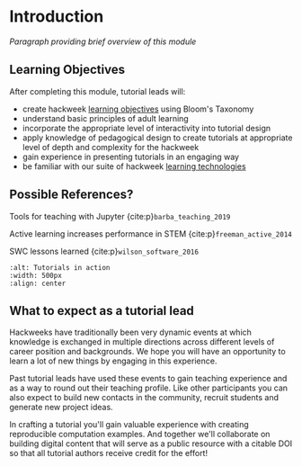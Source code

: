 # Introduction

*Paragraph providing brief overview of this module*

## Learning Objectives

After completing this module, tutorial leads will:

* create hackweek [learning objectives](https://www.sciencedirect.com/topics/social-sciences/learning-objective) using Bloom's Taxonomy
* understand basic principles of adult learning
* incorporate the appropriate level of interactivity into tutorial design
* apply knowledge of pedagogical design to create tutorials at appropriate level of depth and complexity for the hackweek
* gain experience in presenting tutorials in an engaging way
* be familiar with our suite of hackweek [learning technologies](../technology/index.md)

## Possible References?

Tools for teaching with Jupyter {cite:p}`barba_teaching_2019`

Active learning increases performance in STEM {cite:p}`freeman_active_2014`

SWC lessons learned {cite:p}`wilson_software_2016`


```{image} ../images/tutorials.png
:alt: Tutorials in action
:width: 500px
:align: center
```

## What to expect as a tutorial lead

Hackweeks have traditionally been very dynamic events at which knowledge is exchanged in multiple directions across different levels of career position and backgrounds. We hope you will have an opportunity to learn a lot of new things by engaging in this experience.

Past tutorial leads have used these events to gain teaching experience and as a way to round out their teaching profile. Like other participants you can also expect to build new contacts in the community, recruit students and generate new project ideas.

In crafting a tutorial you'll gain valuable experience with creating reproducible computation examples. And together we'll collaborate on building digital content that will serve as a public resource with a citable DOI so that all tutorial authors receive credit for the effort!

